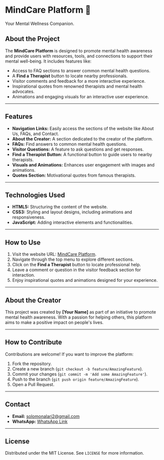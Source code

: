 # MindCare Platform 🌟
Your Mental Wellness Companion.

## About the Project
The **MindCare Platform** is designed to promote mental health awareness and provide users with resources, tools, and connections to support their mental well-being. It includes features like:
- Access to FAQ sections to answer common mental health questions.
- A **Find a Therapist** button to locate nearby professionals.
- Visitor comments and feedback for a more interactive experience.
- Inspirational quotes from renowned therapists and mental health advocates.
- Animations and engaging visuals for an interactive user experience.

---

## Features
- **Navigation Links:** Easily access the sections of the website like About Us, FAQs, and Contact.
- **About the Creator:** A section dedicated to the creator of the platform.
- **FAQs:** Find answers to common mental health questions.
- **Visitor Questions:** A feature to ask questions and get responses.
- **Find a Therapist Button:** A functional button to guide users to nearby therapists.
- **Visuals and Animations:** Enhances user engagement with images and animations.
- **Quotes Section:** Motivational quotes from famous therapists.

---

## Technologies Used
- **HTML5:** Structuring the content of the website.
- **CSS3:** Styling and layout designs, including animations and responsiveness.
- **JavaScript:** Adding interactive elements and functionalities.

---

## How to Use
1. Visit the website URL: [MindCare Platform](https://your-github-page-link).
2. Navigate through the top menu to explore different sections.
3. Click on the **Find a Therapist** button to locate professional help.
4. Leave a comment or question in the visitor feedback section for interaction.
5. Enjoy inspirational quotes and animations designed for your experience.

---

## About the Creator
This project was created by **[Your Name]** as part of an initiative to promote mental health awareness. With a passion for helping others, this platform aims to make a positive impact on people's lives.

---

## How to Contribute
Contributions are welcome! If you want to improve the platform:
1. Fork the repository.
2. Create a new branch (`git checkout -b feature/AmazingFeature`).
3. Commit your changes (`git commit -m 'Add some AmazingFeature'`).
4. Push to the branch (`git push origin feature/AmazingFeature`).
5. Open a Pull Request.

---

## Contact
- **Email:** solomonalari2@gmail.com
- **WhatsApp:** [WhatsApp Link](https://wa.me/07041726602)

---

## License
Distributed under the MIT License. See `LICENSE` for more information.